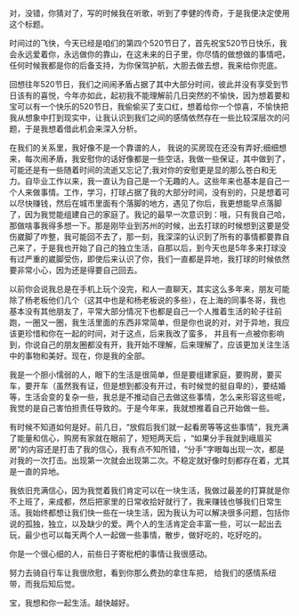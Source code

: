 对，没错，你猜对了，写的时候我在听歌，听到了李健的传奇，于是我便决定使用这个标题。

时间过的飞快，今天已经是咱们的第四个520节日了，首先祝宝520节日快乐，我会永远爱着你，永远做你的靠山，在这未来的日子里，你尽情的做想做的事情吧，任何时候我都是你的后备支持，为你保驾护航，大胆去做去想，我来给你兜底。

回想往年520节日，我们之间闹矛盾占据了其中大部分时间，彼此并没有享受到节日该有的喜悦，今年亦如此，起初我不能理解前几日突然的不愉快，因为想着要和宝可以有一个快乐的520节日，我偷偷买了支口红，想着给你一个惊喜，不愉快把我从想象中打到现实中，让我认识到我们之间的感情依然存在一些比较深层次的问题，于是我想着借此机会来深入分析。

在我们的关系里，我好像不是一个靠谱的人， 我说的买房现在还没有弄好;细细想来，每次闹矛盾，我安慰你的话好像都是一些空话，我做一些保证，其中做到了，可能还是有一些随着时间的流逝又忘记了;我对你的安慰更是显的那么苍白和无力。自毕业工作以来，我一直认为自己是一个无趣的人。这些年来也基本是自己一个人来做事情。工作，学习，打球占据了我的大部分时间，没有别的，只是想着可以尽快赚钱，然后在城市里面有个落脚的地方，遇见了你后，我更想能早点落脚了，因为我觉能组建自己的家庭了。我记的最早一次意识到：哦，只有我自己哈，那做啥事我得多想一下。那是刚毕业到苏州的时候，出去打球的时候想到这要是受伤崴脚了咋整，我可能回不去了，那一刻，我深深的认识到了所有的事情都要靠自己来了，于是我也开始了自己的独立生活，自那以后，到今天也是5年多来打球没有过严重的崴脚受伤，即使后来认识了你，我们一直都是异地，我打球的时候依然要非常小心，因为还是得要自己回去。

以前你会说我总是在手机上玩个没完，和人一直聊天，其实这么多年来，朋友可能除了杨老板他们几个（这其中也是和杨老板说的多些），在上海的同事冬哥，我也基本没有其他朋友了，平常大部分情况下也都是自己一个人推着生活的轮子往前跑，一圈又一圈，我生活里面的东西非常简单，但是你也说的对，对于异地，我应该更珍惜和你在一起的时间，对于这点，后来我改了蛮多， 并且有一点被你影响到，你说自己的朋友圈都没有开，我开始不理解，后来理解了，应该更加关注生活中的事物和美好。现在，你是我的全部。

我是一个胆小懦弱的人，眼下的生活是很简单，但是要组建家庭，要购房，要买车，要开车（虽然我有证，但是想到都没有开过，有时候觉的挺自卑的），要结婚等，生活会变的复杂一些，我总是不推动自己去做这些事情，怎么来形容这些呢，我觉的是自己害怕担责任导致的。于是今年来，我就想推着自己开始做一些。

有时候不知道如何是好。前几日，“放假后我们就一起看房等等这些事情”，我充满了能量和信心，购房有家就在眼前了，短短两天后 ，“如果分手我就到峨眉买房”的内容还是打击了我的信心，我有点不知所错，“分手”字眼每出现一次，都是对我的一次打击。出现第一次就会出现第二次。不稳定就好像时刻都存在着，尤其是一直的异地。

我依旧充满信心，因为我觉着我们肯定可以在一块生活，我做过最差的打算就是你不上班了，来成都，然后把家里的日常收拾好就行了，我来赚钱也够我们日常生活。我始终都想让我们快一些在一块生活，因为我认为可以解决很多问题，包括你说的孤独，独立，以及缺少的爱。两个人的生活肯定会丰富一些，可以一起出去玩，最少也可以每天两个人一起做一些事情，散步，做好吃的，吃好吃的。

你是一个很心细的人，前些日子寄枇杷的事情让我很感动。

努力去骑自行车让我很欣慰，看到你那么费劲的拿住车把， 给我们的感情系纽带，而我后知后觉。

宝，我想和你一起生活。越快越好。